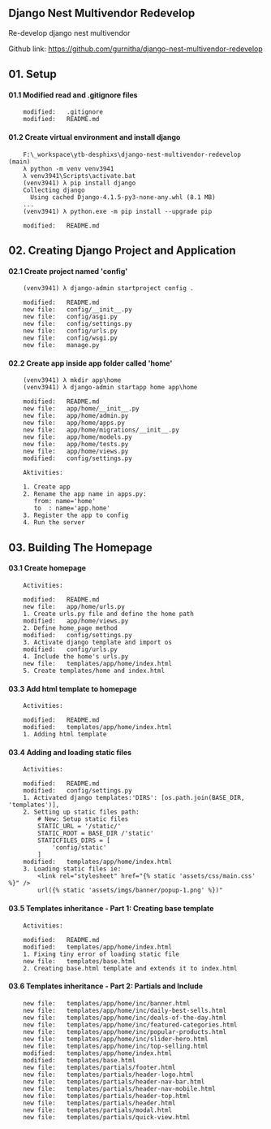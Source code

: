 ## Django Nest Multivendor Redevelop
Re-develop django nest multivendor

Github link: https://github.com/gurnitha/django-nest-multivendor-redevelop


## 01. Setup


#### 01.1 Modified read and .gitignore files

        modified:   .gitignore
        modified:   README.md


#### 01.2 Create virtual environment and install django


        F:\_workspace\ytb-desphixs\django-nest-multivendor-redevelop (main)
        λ python -m venv venv3941
        λ venv3941\Scripts\activate.bat
        (venv3941) λ pip install django
        Collecting django
          Using cached Django-4.1.5-py3-none-any.whl (8.1 MB)
        ...
        (venv3941) λ python.exe -m pip install --upgrade pip

        modified:   README.md


## 02. Creating Django Project and Application


#### 02.1 Create project named 'config'

        (venv3941) λ django-admin startproject config .

        modified:   README.md
        new file:   config/__init__.py
        new file:   config/asgi.py
        new file:   config/settings.py
        new file:   config/urls.py
        new file:   config/wsgi.py
        new file:   manage.py


#### 02.2 Create app inside app folder called 'home'

        (venv3941) λ mkdir app\home
        (venv3941) λ django-admin startapp home app\home

        modified:   README.md
        new file:   app/home/__init__.py
        new file:   app/home/admin.py
        new file:   app/home/apps.py
        new file:   app/home/migrations/__init__.py
        new file:   app/home/models.py
        new file:   app/home/tests.py
        new file:   app/home/views.py
        modified:   config/settings.py

        Aktivities:

        1. Create app
        2. Rename the app name in apps.py:
           from: name='home'
           to  : name='app.home'
        3. Register the app to config
        4. Run the server


## 03. Building The Homepage


#### 03.1 Create homepage

        Activities:		

        modified:   README.md
        new file:   app/home/urls.py
        1. Create urls.py file and define the home path
        modified:   app/home/views.py
        2. Define home_page method
        modified:   config/settings.py
        3. Activate django template and import os
        modified:   config/urls.py
        4. Include the home's urls.py 
        new file:   templates/app/home/index.html
        5. Create templates/home and index.html


#### 03.3 Add html template to homepage

        Activities:

        modified:   README.md
        modified:   templates/app/home/index.html
        1. Adding html template


#### 03.4 Adding and loading static files

        Activities:

        modified:   README.md
        modified:   config/settings.py
        1. Activated django templates:'DIRS': [os.path.join(BASE_DIR, 'templates')],
        2. Setting up static files path:
	        # New: Setup static files
	        STATIC_URL = '/static/'
	        STATIC_ROOT = BASE_DIR /'static'
	        STATICFILES_DIRS = [
	        	'config/static'
	        ]
        modified:   templates/app/home/index.html
        3. Loading static files ie:
        	<link rel="stylesheet" href="{% static 'assets/css/main.css' %}" />
        	url({% static 'assets/imgs/banner/popup-1.png' %})"


#### 03.5 Templates inheritance - Part 1: Creating base template 

        Activities:

        modified:   README.md
        modified:   templates/app/home/index.html
        1. Fixing tiny error of loading static file
        new file:   templates/base.html
        2. Creating base.html template and extends it to index.html


#### 03.6 Templates inheritance - Part 2: Partials and Include  

        new file:   templates/app/home/inc/banner.html
        new file:   templates/app/home/inc/daily-best-sells.html
        new file:   templates/app/home/inc/deals-of-the-day.html
        new file:   templates/app/home/inc/featured-categories.html
        new file:   templates/app/home/inc/popular-products.html
        new file:   templates/app/home/inc/slider-hero.html
        new file:   templates/app/home/inc/top-selling.html
        modified:   templates/app/home/index.html
        modified:   templates/base.html
        new file:   templates/partials/footer.html
        new file:   templates/partials/header-logo.html
        new file:   templates/partials/header-nav-bar.html
        new file:   templates/partials/header-nav-mobile.html
        new file:   templates/partials/header-top.html
        new file:   templates/partials/header.html
        new file:   templates/partials/modal.html
        new file:   templates/partials/quick-view.html